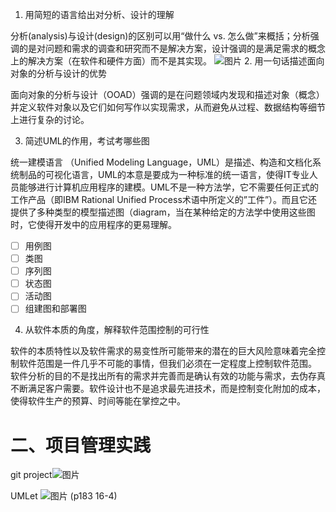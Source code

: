 1. 用简短的语言给出对分析、设计的理解

分析(analysis)与设计(design)的区别可以用“做什么 vs. 怎么做”来概括；分析强调的是对问题和需求的调查和研究而不是解决方案，设计强调的是满足需求的概念上的解决方案（在软件和硬件方面）而不是其实现。
![图片](https://uploader.shimo.im/f/poKfJ6Rb2wQzru7B.png!thumbnail)
2. 用一句话描述面向对象的分析与设计的优势

面向对象的分析与设计（OOAD）强调的是在问题领域内发现和描述对象（概念）并定义软件对象以及它们如何写作以实现需求，从而避免从过程、数据结构等细节上进行复杂的讨论。

3. 简述UML的作用，考试考哪些图

统一建模语言 （Unified Modeling Language，UML）是描述、构造和文档化系统制品的可视化语言，UML的本意是要成为一种标准的统一语言，使得IT专业人员能够进行计算机应用程序的建模。UML不是一种方法学，它不需要任何正式的工作产品（即IBM Rational Unified Process术语中所定义的”工件”）。而且它还提供了多种类型的模型描述图（diagram，当在某种给定的方法学中使用这些图时，它使得开发中的应用程序的更易理解。
- [ ] 用例图
- [ ] 类图
- [ ] 序列图
- [ ] 状态图
- [ ] 活动图
- [ ] 组建图和部署图
4. 从软件本质的角度，解释软件范围控制的可行性

软件的本质特性以及软件需求的易变性所可能带来的潜在的巨大风险意味着完全控制软件范围是一件几乎不可能的事情，但我们必须在一定程度上控制软件范围。 软件分析的目的不是找出所有的需求并完善而是确认有效的功能与需求，去伪存真不断满足客户需要。软件设计也不是追求最先进技术，而是控制变化附加的成本，使得软件生产的预算、时间等能在掌控之中。

# 二、项目管理实践
git project![图片](https://uploader.shimo.im/f/yAzav5IQe54J8aCJ.png!thumbnail)

UMLet
![图片](https://uploader.shimo.im/f/hYaQo4T4KsYhIu34.png!thumbnail)
(p183 16-4)
